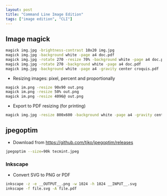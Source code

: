 ```yaml
---
layout: post
title: "Command Line Image Edition"
tags: ["image edition", "CLI"]
---
```


## Image magick

```bash
magick img.jpg -brightness-contrast 10x20 img.jpg
magick img.jpg -background white -page a4 doc.pdf
magick img.jpg -rotate 270 -resize 70% -background white -page a4 doc.pdf
magick img.jpg -rotate 270 -background white -page a4 doc.pdf
magick img.jpg -background white -page a4 -gravity center croquis.pdf
```

- Resizing images: pixel, percent and proportionally

```bash
magick im.png -resize 90x90 out.png
magick im.png -resize 50% out.png
magick im.png -resize 4096@ out.png
```

- Export to PDF resizing (for printing)

```bash
magick img.jpg -resize 800x600 -background white -page a4 -gravity center -extent 800x600 doc.pdf
```

## jpegoptim

- Download from https://github.com/tjko/jpegoptim/releases

```bash
jpegoptim --size=90k tecmint.jpeg
```

### Inkscape

- Convert SVG to PNG or PDF

```bash
inkscape -z -e __OUTPUT__.png -w 1024 -h 1024 __INPUT__.svg
inkscape -f file.svg -A file.pdf
```